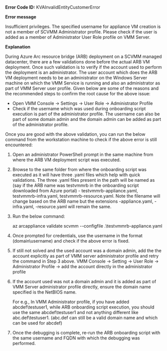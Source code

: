 **Error Code ID:** KVAInvalidEntityCustomerError

**Error message**
  
Insufficient privileges. The specified username for appliance VM creation is not a member of SCVMM Administrator profile. Please check if the user is added as a member of Administrator User Role profile on VMM Server.

**Explanation**

During Azure Arc resource bridge (ARB) deployment on a SCVMM managed datacenter, there are a few validations done before the actual ARB VM deployment. Once such validation is to verify if the account used to perform the deployment is an administrator. The user account which does the ARB VM deployment needs to be an administrator on the Windows Server machine on which the VMM Service is running and also an administrator as part of VMM Server user profile. Given below are some of the reasons and the recommended steps to confirm the root cause for the above issue:

- Open VMM Console -> Settings -> User Role -> Administrator Profile
- Check if the username which was used during onboarding script execution is part of the administrator profile. The username can also be part of some domain admin and the domain admin can be added as part of the administrator profile.

Once you are good with the above validation, you can run the below command from the workstation machine to check if the above error is still encountered:

1) Open an administrator PowerShell prompt in the same machine from where the ARB VM deployment script was executed.
2) Browse to the same folder from where the onboarding script was executed as it will have three .yaml files which help with quick validations. The three .yaml files present in the path will be named as (say if the ARB name was testvmmrb in the onboarding script downloaded from Azure portal) -
   testvmmrb-appliance.yaml, testvmmrb-infra.yaml, testvmmrb-resource.yaml. Note the filename will change based on the ARB name but the extensions -appliance.yaml, -infra.yaml, -resource.yaml will remain the same.

3) Run the below command: 

   az arcappliance validate scvmm --configfile .\testvmmrb-appliance.yaml

4) Once prompted for credentials, use the username in the format (domain\username) and check if the above error is fixed.
   
5) If still not solved and the used account was a domain admin, add the the account explicitly as part of VMM server administrator profile and retry the command in Step 3 above. VMM Console -> Setting -> User Role -> Administrator Profile -> add the account directly in the administrator profile

6) If the account used was not a domain admin and it is added as part of VMM Server administrator profile directly, ensure the domain name specified is the NetBIOS name.

    For e.g., In VMM Administrator profile, if you have added abcdef\testuser1, while ARB onboarding script execution, you should use the same abcdef\testuser1 and not anything different like abc.def\testuser1. (abc.def can still be a valid domain name and which can be used for abcdef)

7) Once the debugging is complete, re-run the ARB onboarding script with the same username and FQDN with which the debugging was performed.
